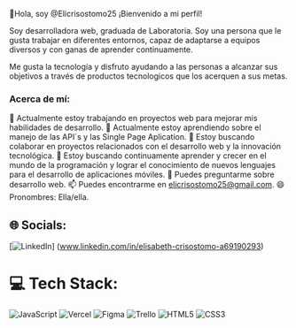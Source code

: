 👋Hola, soy @Elicrisostomo25
¡Bienvenido a mi perfil!

Soy desarrolladora web, graduada de Laboratoria. Soy una persona que le gusta trabajar en diferentes entornos, capaz de adaptarse a equipos diversos y con ganas de aprender continuamente.

Me gusta la tecnología y disfruto ayudando a las personas a alcanzar sus objetivos a través de productos tecnologicos que los acerquen a sus metas.

### Acerca de mí:
🔭 Actualmente estoy trabajando en proyectos web para mejorar mis habilidades de desarrollo.
🌱 Actualmente estoy aprendiendo sobre el manejo de las API´s y las Single Page Aplication.
👯 Estoy buscando colaborar en proyectos relacionados con el desarrollo web y la innovación tecnológica.
🤔 Estoy buscando continuamente aprender y crecer en el mundo de la programación y lograr el conocimiento de nuevos lenguajes para el desarrollo de aplicaciones móviles.
💬 Puedes preguntarme sobre desarrollo web.
📫 Puedes encontrarme en elicrisostomo25@gmail.com.
😄 Pronombres: Ella/ella.

## 🌐 Socials:
[![LinkedIn](https://img.shields.io/badge/LinkedIn-%230077B5.svg?logo=linkedin&logoColor=white)] (www.linkedin.com/in/elisabeth-crisostomo-a69190293)

# 💻 Tech Stack:
![JavaScript](https://img.shields.io/badge/javascript-%23323330.svg?style=for-the-badge&logo=javascript&logoColor=%23F7DF1E) ![Vercel](https://img.shields.io/badge/vercel-%23000000.svg?style=for-the-badge&logo=vercel&logoColor=white) ![Figma](https://img.shields.io/badge/figma-%23F24E1E.svg?style=for-the-badge&logo=figma&logoColor=white) ![Trello](https://img.shields.io/badge/Trello-%23026AA7.svg?style=for-the-badge&logo=Trello&logoColor=white) ![HTML5](https://img.shields.io/badge/html5-%23E34F26.svg?style=for-the-badge&logo=html5&logoColor=white) ![CSS3](https://img.shields.io/badge/css3-%231572B6.svg?style=for-the-badge&logo=css3&logoColor=white)
<!---
Elicrisostomo25/Elicrisostomo25 is a ✨ special ✨ repository because its `README.md` (this file) appears on your GitHub profile.
You can click the Preview link to take a look at your changes.
--->
